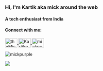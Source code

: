 ### Hi, I'm Kartik aka mick around the web
#### A tech enthusiast from India

#### Connect with me:
<p align="left">
  <a href="https://twitter.com/theMickpurple" target="blank">
    <img align="center" src="https://raw.githubusercontent.com/rahuldkjain/github-profile-readme-generator/master/src/images/icons/Social/twitter.svg" alt="theMickpurple" height="30" width="40" />
  </a>
  <a href="https://www.linkedin.com/in/kartikey-soni-a0b527220/" target="blank">
    <img align="center" src="https://raw.githubusercontent.com/rahuldkjain/github-profile-readme-generator/master/src/images/icons/Social/linked-in-alt.svg" alt="Kartikey Soni" height="30" width="40" />
  </a>
  <a href="https://instagram.com/mickpurple" target="blank">
    <img align="center" src="https://raw.githubusercontent.com/rahuldkjain/github-profile-readme-generator/master/src/images/icons/Social/instagram.svg" alt="mickpurple" height="30" width="40" />
  </a>
</p>

<p align="left"> <img src="https://komarev.com/ghpvc/?username=mickpurple&label=Profile%20views&color=7733cc&style=plastic" alt="mickpurple" /> </p>

<!---
![](https://github-readme-stats.vercel.app/api?username=mickpurple&theme=radical&hide_border=false&include_all_commits=true&count_private=true)<br/>
![](https://github-readme-streak-stats.herokuapp.com/?user=mickpurple&theme=radical&hide_border=false)<br/>
-->
![](https://github-readme-stats.vercel.app/api/top-langs/?username=mickpurple&theme=radical&hide_border=false&include_all_commits=true&count_private=true&layout=compact)
